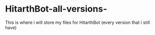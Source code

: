 # HitarthBot-all-versions-
This is where i will store my files for HitarthBot (every version that i still have)
